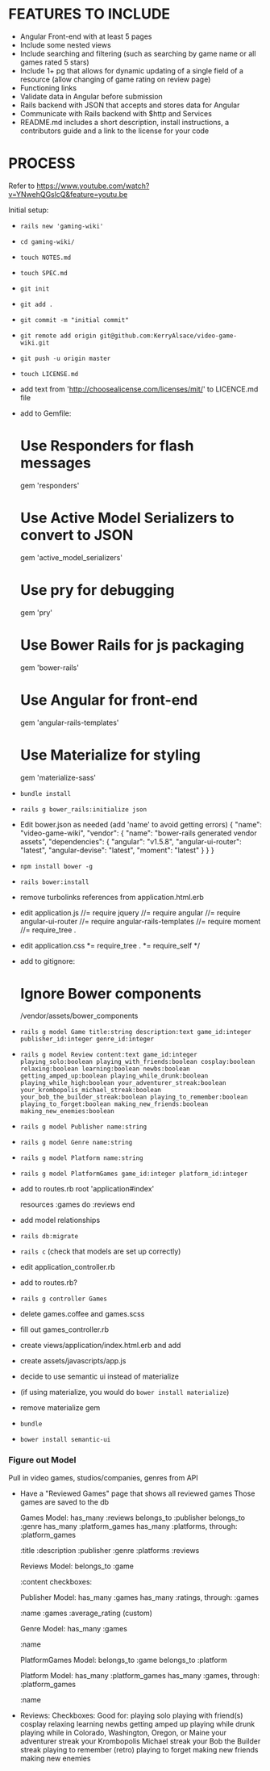# FEATURES TO INCLUDE

- Angular Front-end with at least 5 pages
- Include some nested views
- Include searching and filtering
  (such as searching by game name or all games rated 5 stars)
- Include 1+ pg that allows for dynamic updating of a single field of a resource
  (allow changing of game rating on review page)
- Functioning links
- Validate data in Angular before submission
- Rails backend with JSON that accepts and stores data for Angular
- Communicate with Rails backend with $http and Services
- README.md includes a short description, install instructions, a contributors guide and a link to the license for your code

# PROCESS

Refer to https://www.youtube.com/watch?v=YNwehQGslcQ&feature=youtu.be

Initial setup:

- `rails new 'gaming-wiki'`
- `cd gaming-wiki/`
- `touch NOTES.md`
- `touch SPEC.md`
- `git init`
- `git add .`
- `git commit -m "initial commit"`
- `git remote add origin git@github.com:KerryAlsace/video-game-wiki.git`
- `git push -u origin master`
- `touch LICENSE.md`
- add text from 'http://choosealicense.com/licenses/mit/' to LICENCE.md file
- add to Gemfile:
  # Use Responders for flash messages
  gem 'responders'
  # Use Active Model Serializers to convert to JSON
  gem 'active_model_serializers'
  # Use pry for debugging
  gem 'pry'
  # Use Bower Rails for js packaging
  gem 'bower-rails'
  # Use Angular for front-end
  gem 'angular-rails-templates'
  # Use Materialize for styling
  gem 'materialize-sass'
- `bundle install`
- `rails g bower_rails:initialize json`
- Edit bower.json as needed
  (add 'name' to avoid getting errors)
  {
    "name": "video-game-wiki",
    "vendor": {
      "name": "bower-rails generated vendor assets",
      "dependencies": {
        "angular": "v1.5.8",
        "angular-ui-router": "latest",
        "angular-devise": "latest",
        "moment": "latest"
      }
    }
  }
- `npm install bower -g`
- `rails bower:install`
- remove turbolinks references from application.html.erb
- edit application.js
  //= require jquery
  //= require angular
  //= require angular-ui-router
  //= require angular-rails-templates
  //= require moment
  //= require_tree .
- edit application.css
   *= require_tree .
   *= require_self
   */
- add to gitignore:
  # Ignore Bower components
  /vendor/assets/bower_components
- `rails g model Game title:string description:text game_id:integer publisher_id:integer genre_id:integer`
- `rails g model Review content:text game_id:integer playing_solo:boolean playing_with_friends:boolean cosplay:boolean relaxing:boolean learning:boolean newbs:boolean getting_amped_up:boolean playing_while_drunk:boolean playing_while_high:boolean your_adventurer_streak:boolean your_krombopolis_michael_streak:boolean your_bob_the_builder_streak:boolean playing_to_remember:boolean playing_to_forget:boolean making_new_friends:boolean making_new_enemies:boolean`
- `rails g model Publisher name:string`
- `rails g model Genre name:string`
- `rails g model Platform name:string`
- `rails g model PlatformGames game_id:integer platform_id:integer`
- add to routes.rb
  root 'application#index'

  resources :games do
    :reviews
  end
- add model relationships
- `rails db:migrate`
- `rails c` (check that models are set up correctly)
- edit application_controller.rb
- add to routes.rb?
- `rails g controller Games`
- delete games.coffee and games.scss
- fill out games_controller.rb
- create views/application/index.html.erb and add
  <ui-view></ui-view>
- create assets/javascripts/app.js
- decide to use semantic ui instead of materialize
- (if using materialize, you would do `bower install materialize`)
- remove materialize gem
- `bundle`
- `bower install semantic-ui`

### Figure out Model

Pull in video games, studios/companies, genres from API
- Have a "Reviewed Games" page that shows all reviewed games
  Those games are saved to the db

  Games Model:
    has_many :reviews
    belongs_to :publisher
    belongs_to :genre
    has_many :platform_games
    has_many :platforms, through: :platform_games

    :title
    :description
    :publisher
    :genre
    :platforms
    :reviews

  Reviews Model:
    belongs_to :game

    :content
    checkboxes:

  Publisher Model:
    has_many :games
    has_many :ratings, through: :games

    :name
    :games
    :average_rating (custom)

  Genre Model:
    has_many :games

    :name

  PlatformGames Model:
    belongs_to :game
    belongs_to :platform

  Platform Model:
    has_many :platform_games
    has_many :games, through: :platform_games

    :name

- Reviews:
  Checkboxes:
    Good for:
      playing solo
      playing with friend(s)
      cosplay
      relaxing
      learning
      newbs
      getting amped up
      playing while drunk
      playing while in Colorado, Washington, Oregon, or Maine
      your adventurer streak
      your Krombopolis Michael streak
      your Bob the Builder streak
      playing to remember (retro)
      playing to forget
      making new friends
      making new enemies